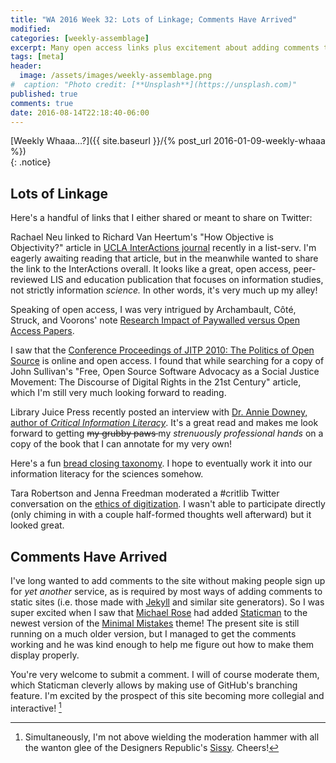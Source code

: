 ```yaml
---
title: "WA 2016 Week 32: Lots of Linkage; Comments Have Arrived"
modified:
categories: [weekly-assemblage]
excerpt: Many open access links plus excitement about adding comments to the site.
tags: [meta]
header:
  image: /assets/images/weekly-assemblage.png
#  caption: "Photo credit: [**Unsplash**](https://unsplash.com)"
published: true  
comments: true  
date: 2016-08-14T22:18:40-06:00
---
```

  
[Weekly Whaaa…?]({{ site.baseurl }}/{% post_url 2016-01-09-weekly-whaaa %})  
{: .notice}  

## Lots of Linkage  

Here's a handful of links that I either shared or meant to share on Twitter:  

Rachael Neu linked to Richard Van Heertum's "How Objective is Objectivity?" article in [UCLA InterActions journal](http://escholarship.org/uc/search?entity=gseis_interactions;volume=1;issue=2) recently in a list-serv. I'm eagerly awaiting reading that article, but in the meanwhile wanted to share the link to the InterActions overall. It looks like a great, open access<i class="ai ai-open-access" aria-hidden="true"></i>, peer-reviewed LIS and education publication that focuses on information studies, not strictly information _science._ In other words, it's very much up my alley!   

Speaking of open access, I was very intrigued by Archambault, Côté, Struck, and Voorons' note [Research Impact of Paywalled versus Open Access Papers](http://www.1science.com/oanumbr.html).<i class="ai ai-open-access" aria-hidden="true"></i>  

I saw that the [Conference Proceedings of JITP 2010: The Politics of Open Source](http://scholarworks.umass.edu/jitpc2010/1/)<i class="ai ai-open-access" aria-hidden="true"></i> is online and open access. I found that while searching for a copy of John Sullivan's "Free, Open Source Software Advocacy as a Social Justice Movement: The Discourse of Digital Rights in the 21st Century" article, which I'm still very much looking forward to reading.  

Library Juice Press recently posted an interview with [Dr. Annie Downey, author of _Critical Information Literacy_](http://libraryjuicepress.com/blog/?p=5350). It's a great read and makes me look forward to getting <del>my grubby paws </del>my _strenuously professional hands_ on a copy of the book that I can annotate for my very own!  

Here's a fun [bread closing taxonomy](https://twitter.com/adzebill/status/759226657194516480). I hope to eventually work it into our information literacy for the sciences somehow.  

Tara Robertson and Jenna Freedman moderated a #critlib Twitter conversation on the [ethics of digitization](http://critlib.org/ethics-of-digitization/). I wasn't able to participate directly (only chiming in with a couple half-formed thoughts well afterward) but it looked great.  

## Comments Have Arrived  

I've long wanted to add comments to the site without making people sign up for _yet another_ service, as is required by most ways of adding comments to static sites (i.e. those made with [Jekyll](http://jekyllrb.com) and similar site generators). So I was super excited when I saw that [Michael Rose](https://mademistakes.com) had added [Staticman](http://staticman.net) to the newest version of the [Minimal Mistakes](https://mmistakes.github.io/minimal-mistakes/) theme! The present site is still running on a much older version, but I managed to get the comments working and he was kind enough to help me figure out how to make them display properly.  

You're very welcome to submit a comment. I will of course moderate them, which Staticman cleverly allows by making use of GitHub's branching feature. I'm excited by the prospect of this site becoming more collegial and interactive! [^tdr-sissy]  

[^tdr-sissy]: Simultaneously, I'm not above wielding the moderation hammer with all the wanton glee of the Designers Republic's [Sissy](http://thedesignersrepublic.bigcartel.com/product/sissy-poster-3d). Cheers!   